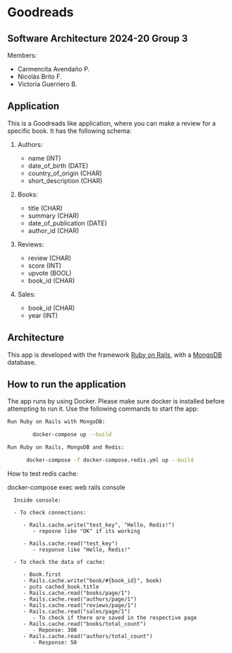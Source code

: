 # Goodreads

## Software Architecture 2024-20 Group 3

Members:

- Carmencita Avendaño P.
- Nicolás Brito F.
- Victoria Guerriero B.

## Application

This is a Goodreads like application, where you can make a review for a specific book. It has the following schema:

1. Authors:

   - name (INT)
   - date_of_birth (DATE)
   - country_of_origin (CHAR)
   - short_description (CHAR)

2. Books:

   - title (CHAR)
   - summary (CHAR)
   - date_of_publication (DATE)
   - author_id (CHAR)

3. Reviews:

   - review (CHAR)
   - score (INT)
   - upvote (BOOL)
   - book_id (CHAR)

4. Sales:
   - book_id (CHAR)
   - year (INT)

## Architecture

This app is developed with the framework [Ruby on Rails](https://rubyonrails.org/), with a [MongoDB](https://www.mongodb.com/) database.

## How to run the application

The app runs by using Docker. Please make sure docker is installed before attempting to run it. Use the following commands to start the app:

```zsh
Run Ruby on Rails with MongoDB:

        docker-compose up --build
```

```zsh
Run Ruby on Rails, MongoDB and Redis:

      docker-compose -f docker-compose.redis.yml up --build
```


How to test redis cache:

docker-compose exec web rails console

      Inside console:

      - To check connections:

         - Rails.cache.write("test_key", "Hello, Redis!")
            - reposne like "OK" if its working

         - Rails.cache.read("test_key")
            - response like "Hello, Redis!"

      - To check the data of cache:

         - Book.first
         - Rails.cache.write("book/#{book_id}", book)
         - puts cached_book.title
         - Rails.cache.read("books/page/1")
         - Rails.cache.read("authors/page/1")
         - Rails.cache.read("reviews/page/1")
         - Rails.cache.read("sales/page/1")
            - To check if there are saved in the respective page
         - Rails.cache.read("books/total_count")
            - Reponse: 300
         - Rails.cache.read("authors/total_count")
            - Response: 50
